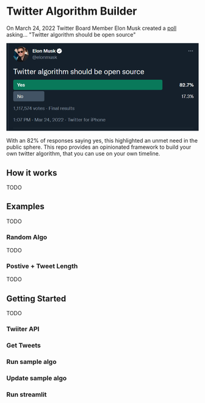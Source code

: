 # Twitter Algorithm Builder

On March 24, 2022 Twitter Board Member Elon Musk created a [poll](https://twitter.com/elonmusk/status/1507041396242407424) asking... "Twitter algorithm should be open source"

![Elon Poll](images/elon_twiiter_opensource_poll.png)

With an 82% of responses saying yes, this highlighted an unmet need in the public sphere. This repo provides an opinionated framework to build your own twitter algorithm, that you can use on your own timeline.  


## How it works
TODO


## Examples
TODO

### Random Algo
TODO

### Postive + Tweet Length
TODO

## Getting Started
TODO

### Twiiter API

### Get Tweets

### Run sample algo

### Update sample algo

### Run streamlit


